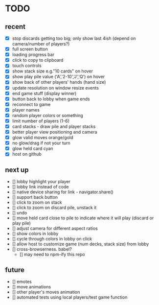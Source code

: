 # TODO

## recent
- [x] stop discards getting too big; only show last 4ish (depend on camera/number of players?)
- [x] full screen button
- [x] loading progress bar
- [x] click to copy to clipboard
- [x] touch controls
- [x] show stack size e.g."10 cards" on hover
- [x] show play pile value ('A','2-10','J','Q') on hover
- [x] show back of other players' hands (hand size)
- [x] update resolution on window resize events
- [x] end game stuff (display winner)
- [x] button back to lobby when game ends
- [x] reconnect to game
- [x] player names
- [x] random player colors or something
- [x] limit number of players (1-6)
- [x] card stacks - draw pile and player stacks
- [x] better player view positioning and camera
- [x] glow valid moves orange/gold
- [x] no glow/drag if not your turn
- [x] glow held card cyan
- [x] host on github

## next up
- [] lobby highlight your player
- [] lobby link instead of code
- [] native device sharing for link - navigator.share()
- [] support back button
- [] click to zoom on stack
- [] click to zoom on discard pile, unstack it
- [] undo
- [] move held card close to pile to indicate where it will play (discard or play pile)
- [] adjust camera for different aspect ratios
- [] show colors in lobby
- [] cycle through colors in lobby on click
- [] allow host to customize game (num decks, stack size) from lobby
- [] cross-browserness. babel?
    - [] may need to npm-ify this repo

## future
- [] emotes
- [] move animations
- [] other player's moves animation
- [] automated tests using local players/test game function
